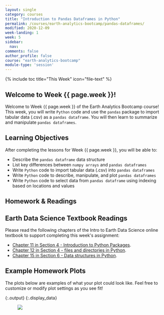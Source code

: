 ```yaml
---
layout: single
category: courses
title: "Introduction to Pandas Dataframes in Python"
permalink: /courses/earth-analytics-bootcamp/pandas-dataframes/
modified: 2020-12-09
week-landing: 1
week: 5
sidebar:
  nav:
comments: false
author_profile: false
course: "earth-analytics-bootcamp"
module-type: 'session'
---
```

{% include toc title="This Week" icon="file-text" %}

<div class="notice--info" markdown="1">

## <i class="fa fa-ship" aria-hidden="true"></i> Welcome to Week {{ page.week }}!

Welcome to Week {{ page.week }} of the Earth Analytics Bootcamp course! This week, you will write `Python` code and use the `pandas` package to import tabular data (.csv) as a `pandas dataframe`. You will then learn to summarize and manipulate `pandas dataframes`.


## <i class="fa fa-graduation-cap" aria-hidden="true"></i> Learning Objectives

After completing the lessons for Week {{ page.week }}, you will be able to:

* Describe the `pandas dataframe` data structure 
* List key differences between `numpy arrays` and `pandas dataframes` 
* Write `Python` code to import tabular data (.csv) into `pandas dataframes`
* Write `Python` code to describe, manipulate, and plot `pandas dataframes`
* Write `Python` code to select data from `pandas dataframe` using indexing based on locations and values

</div>


## <i class="fa fa-pencil-square-o" aria-hidden="true"></i> Homework & Readings


## <i class="fa fa-book"></i> Earth Data Science Textbook Readings

Please read the following chapters of the Intro to Earth Data Science online textbook to support completing this week's assignment:
* <a href="https://www.earthdatascience.org/courses/intro-to-earth-data-science/python-code-fundamentals/use-python-packages/">Chapter 11 in Section 4 - Introduction to Python Packages</a>.
* <a href="https://www.earthdatascience.org/courses/intro-to-earth-data-science/python-code-fundamentals/work-with-files-directories-paths-in-python/">Chapter 12 in Section 4 - files and directories in Python</a>.
* <a href="https://www.earthdatascience.org/courses/intro-to-earth-data-science/scientific-data-structures-python/pandas-dataframes/">Chapter 15 in Section 6 - Data structures in Python</a>.

## Example Homework Plots

The plots below are examples of what your plot could look like. Feel free to
customize or modify plot settings as you see fit! 






{:.output}
{:.display_data}

<figure>

<img src = "{{ site.url }}/images/courses/ea-bootcamp/05-pandas/2019-08-02-pandas-landing-page/2019-08-02-pandas-landing-page_6_0.png">

</figure>







